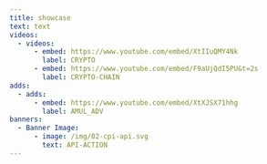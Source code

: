 ```yaml
---
title: showcase
text: text
videos:
  - videos:
      - embed: https://www.youtube.com/embed/XtIIuQMY4Nk
        label: CRYPTO
      - embed: https://www.youtube.com/embed/F9aUjQdI5PU&t=2s
        label: CRYPTO-CHAIN
adds:
  - adds:
      - embed: https://www.youtube.com/embed/XtXJSX71hhg
        label: AMUL_ADV
banners:
  - Banner Image:
      - image: /img/02-cpi-api.svg
        text: API-ACTION
---
```

